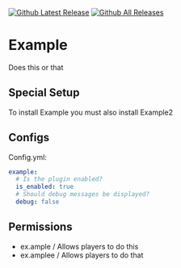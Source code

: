 [![Github Latest Release](https://img.shields.io/github/v/release/USERNAME/REPO)]() 
[![Github All Releases](https://img.shields.io/github/downloads/USERNAME/REPO/total.svg)]() 
# Example
Does this or that

## Special Setup
To install Example you must also install Example2

## Configs
Config.yml:
```yaml
example:
  # Is the plugin enabled?
  is_enabled: true
  # Should debug messages be displayed?
  debug: false
```

## Permissions
- ex.ample / Allows players to do this
- ex.amplee / Allows players to do that
